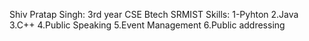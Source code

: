 Shiv Pratap Singh:
3rd year CSE Btech SRMIST
Skills:
1-Pyhton
2.Java
3.C++
4.Public Speaking
5.Event Management
6.Public addressing
